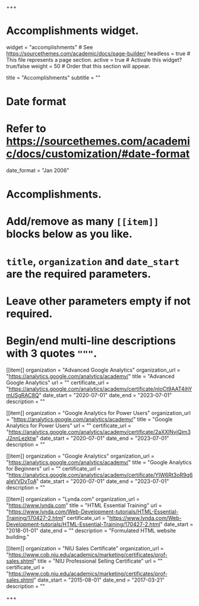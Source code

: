 +++
# Accomplishments widget.
widget = "accomplishments"  # See https://sourcethemes.com/academic/docs/page-builder/
headless = true  # This file represents a page section.
active = true  # Activate this widget? true/false
weight = 50  # Order that this section will appear.

title = "Accomplish&shy;ments"
subtitle = ""

# Date format
#   Refer to https://sourcethemes.com/academic/docs/customization/#date-format
date_format = "Jan 2006"

# Accomplishments.
#   Add/remove as many `[[item]]` blocks below as you like.
#   `title`, `organization` and `date_start` are the required parameters.
#   Leave other parameters empty if not required.
#   Begin/end multi-line descriptions with 3 quotes `"""`.

[[item]]
  organization = "Advanced Google Analytics"
  organization_url = "https://analytics.google.com/analytics/academy/"
  title = "Advanced Google Analytics"
  url = ""
  certificate_url = "https://analytics.google.com/analytics/academy/certificate/nIoCt9AAT4ihYmUSgRAC8Q"
  date_start = "2020-07-01"
  date_end = "2023-07-01"
  description = ""
  
[[item]]
  organization = "Google Analytics for Power Users"
  organization_url = "https://analytics.google.com/analytics/academy/"
  title = "Google Analytics for Power Users"
  url = ""
  certificate_url = "https://analytics.google.com/analytics/academy/certificate/2aXXlNyiQjm3J2nnLezktw"
  date_start = "2020-07-01"
  date_end = "2023-07-01"
  description = ""

[[item]]
  organization = "Google Analytics"
  organization_url = "https://analytics.google.com/analytics/academy/"
  title = "Google Analytics for Beginners"
  url = ""
  certificate_url = "https://analytics.google.com/analytics/academy/certificate/YIW6Rt3oR9q6aIeVVDvToA"
  date_start = "2020-07-01"
  date_end = "2023-07-01"
  description = ""

[[item]]
  organization = "Lynda.com"
  organization_url = "https://www.lynda.com"
  title = "HTML Essential Training"
  url = "https://www.lynda.com/Web-Development-tutorials/HTML-Essential-Training/170427-2.html"
  certificate_url = "https://www.lynda.com/Web-Development-tutorials/HTML-Essential-Training/170427-2.html"
  date_start = "2018-01-01"
  date_end = ""
  description = "Formulated HTML website building."
  
[[item]]
  organization = "NIU Sales Certificate"
  organization_url = "https://www.cob.niu.edu/academics/marketing/certificates/prof-sales.shtml"
  title = "NIU Professional Selling Certificate"
  url = ""
  certificate_url = "https://www.cob.niu.edu/academics/marketing/certificates/prof-sales.shtml"
  date_start = "2015-08-01"
  date_end = "2017-03-21"
  description = ""

+++
